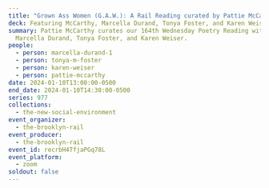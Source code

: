 ```yaml
---
title: "Grown Ass Women (G.A.W.): A Rail Reading curated by Pattie McCarthy"
deck: Featuring McCarthy, Marcella Durand, Tonya Foster, and Karen Weiser
summary: Pattie McCarthy curates our 164th Wednesday Poetry Reading with
  Marcella Durand, Tonya Foster, and Karen Weiser.
people:
  - person: marcella-durand-1
  - person: tonya-m-foster
  - person: karen-weiser
  - person: pattie-mccarthy
date: 2024-01-10T13:00:00-0500
end_date: 2024-01-10T14:30:00-0500
series: 977
collections:
  - the-new-social-environment
event_organizer:
  - the-brooklyn-rail
event_producer:
  - the-brooklyn-rail
event_id: recrbH4TfjaPGq78L
event_platform:
  - zoom
soldout: false
---
```

